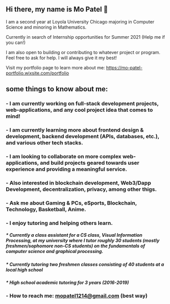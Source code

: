 ## Hi there, my name is Mo Patel 👋

I am a second year at Loyola University Chicago majoring in Computer Science and minoring in Mathematics.

Currently in search of Internship opportunities for Summer 2021 (Help me if you can!)

I am also open to building or contributing to whatever project or program. Feel free to ask for help. I will always give it my best!


Visit my portfolio page to learn more about me: https://mo-patel-portfolio.wixsite.com/portfolio

## some things to know about me:
### -  I am currently working on full-stack development projects, web-applications, and any cool project idea that comes to mind!
### -  I am currently learning more about frontend design & development, backend development (APIs, databases, etc.), and various other tech stacks.
### -  I am looking to collaborate on more complex web-applications, and build projects geared towards user experience and providing a meaningful service. 
### -  Also interested in blockchain development, Web3/Dapp Development, decentralization, privacy, among other thigs.
### -  Ask me about Gaming & PCs, eSports, Blockchain, Technology, Basketball, Anime.
### - I enjoy tutoring and helping others learn. 
#####       * Currently a class assistant for a CS class, Visual Information Processing, at my university where I tutor roughly 30 students (mostly freshmen/sophomore non-CS students) on the fundamentals of computer science and graphical processing. 
#####       * Currently tutoring two freshmen classes consisting of 40 students at a local high school
#####       * High school academic tutoring for 3 years (2016-2019)
### -  How to reach me: mopatel1214@gmail.com (best way)
